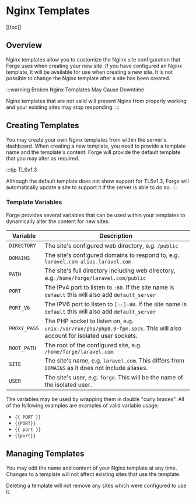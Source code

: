 # Nginx Templates

[[toc]]

## Overview

Nginx templates allow you to customize the Nginx site configuration that Forge uses when creating your new site. If you have configured an Nginx template, it will be available for use when creating a new site. It is not possible to change the Nginx template after a site has been created.

:::warning Broken Nginx Templates May Cause Downtime

Nginx templates that are not valid will prevent Nginx from properly working and your existing sites may stop responding.
:::

## Creating Templates

You may create your own Nginx templates from within the server's dashboard. When creating a new template, you need to provide a template name and the template's content. Forge will provide the default template that you may alter as required.

:::tip TLSv1.3

Although the default template does not show support for TLSv1.3, Forge will automatically update a site to support it if the server is able to do so.
:::

### Template Variables

Forge provides several variables that can be used within your templates to dynamically alter the content for new sites:

| Variable | Description |
| -------- | ----------- |
| `DIRECTORY` | The site's configured web directory, e.g. `/public` |
| `DOMAINS` | The site's configured domains to respond to, e.g. `laravel.com alias.laravel.com` |
| `PATH` | The site's full directory including web directory, e.g. `/home/forge/laravel.com/public` |
| `PORT` | The IPv4 port to listen to `:80`. If the site name is `default` this will also add `default_server` |
| `PORT_V6` | The IPV6 port to listen to `[::]:80`. If the site name is `default` this will also add `default_server` |
| `PROXY_PASS` | The PHP socket to listen on, e.g. `unix:/var/run/php/php8.0-fpm.sock`. This will also account for isolated user sockets. |
| `ROOT_PATH` | The root of the configured site, e.g. `/home/forge/laravel.com` |
| `SITE` | The site's name, e.g. `laravel.com`. This differs from `DOMAINS` as it does not include aliases. |
| `USER` | The site's user, e.g. `forge`. This will be the name of the isolated user. |

The variables may be used by wrapping them in double "curly braces". All of the following examples are examples of valid variable usage:

<div v-pre>

- `{{ PORT }}`
- `{{PORT}}`
- `{{ port }}`
- `{{port}}`

</div>

## Managing Templates

You may edit the name and content of your Nginx template at any time. Changes to a template will not affect existing sites that use the template.

Deleting a template will not remove any sites which were configured to use it.
